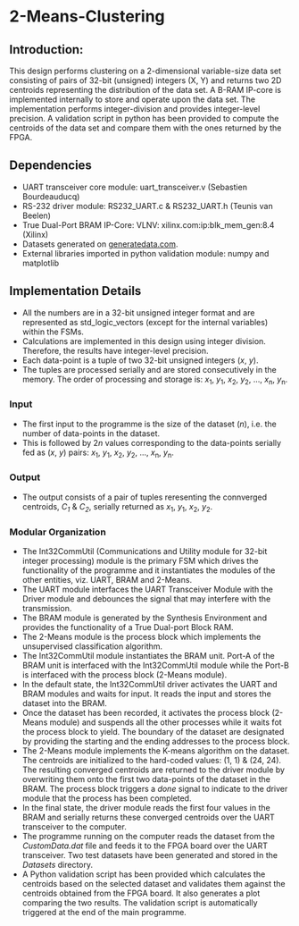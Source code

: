 # 2-Means-Clustering

## Introduction:
This design performs clustering on a 2-dimensional variable-size data set consisting of pairs of 32-bit (unsigned) integers (X, Y) and returns two 2D centroids representing the distribution of the data set. A B-RAM IP-core is implemented internally to store and operate upon the data set. The implementation performs integer-division and provides integer-level precision. A validation script in python has been provided to compute the centroids of the data set and compare them with the ones returned by the FPGA.

## Dependencies
* UART transceiver core module: uart_transceiver.v (Sebastien Bourdeauducq)
* RS-232 driver module: RS232_UART.c & RS232_UART.h (Teunis van Beelen)
* True Dual-Port BRAM IP-Core: VLNV: xilinx.com:ip:blk_mem_gen:8.4 (Xilinx)
* Datasets generated on [generatedata.com](https://www.generatedata.com).
* External libraries imported in python validation module: numpy and matplotlib

## Implementation Details
* All the numbers are in a 32-bit unsigned integer format and are represented as std_logic_vectors (except for the internal variables) within the FSMs.
* Calculations are implemented in this design using integer division. Therefore, the results have integer-level precision.
* Each data-point is a tuple of two 32-bit unsigned integers (*x*, *y*).
* The tuples are processed serially and are stored consecutively in the memory. The order of processing and storage is: *x*<sub>1</sub>, *y*<sub>1</sub>, *x*<sub>2</sub>, *y*<sub>2</sub>, ..., *x*<sub>n</sub>, *y*<sub>n</sub>.

### Input
* The first input to the programme is the size of the dataset (*n*), i.e. the number of data-points in the dataset.
* This is followed by 2*n* values corresponding to the data-points serially fed as (*x*, *y*) pairs: *x*<sub>1</sub>, *y*<sub>1</sub>, *x*<sub>2</sub>, *y*<sub>2</sub>, ..., *x*<sub>n</sub>, *y*<sub>n</sub>.

### Output
* The output consists of a pair of tuples reresenting the connverged centroids, *C<sub>1</sub>* & *C<sub>2</sub>*, serially returned as *x*<sub>1</sub>, *y*<sub>1</sub>, *x*<sub>2</sub>, *y*<sub>2</sub>.

### Modular Organization
* The Int32CommUtil (Communications and Utility module for 32-bit integer processing) module is the primary FSM which drives the functionality of the programme and it instantiates the modules of the other entities, viz. UART, BRAM and 2-Means.
* The UART module interfaces the UART Transceiver Module with the Driver module and debounces the signal that may interfere with the transmission.
* The BRAM module is generated by the Synthesis Environment and provides the functionality of a True Dual-port Block RAM.
* The 2-Means module is the process block which implements the unsupervised classification algorithm.
* The Int32CommUtil module instantiates the BRAM unit. Port-A of the BRAM unit is interfaced with the Int32CommUtil module while the Port-B is interfaced with the process block (2-Means module).
* In the default state, the Int32CommUtil driver activates the UART and BRAM modules and waits for input. It reads the input and stores the dataset into the BRAM.
* Once the dataset has been recorded, it activates the process block (2-Means module) and suspends all the other processes while it waits fot the process block to yield. The boundary of the dataset are designated by providing the starting and the ending addresses to the process block.
* The 2-Means module implements the K-means algorithm on the dataset. The centroids are initialized to the hard-coded values: (1, 1) & (24, 24). The resulting converged centroids are returned to the driver module by overwriting them onto the first two data-points of the dataset in the BRAM. The process block triggers a *done* signal to indicate to the driver module that the process has been completed.
* In the final state, the driver module reads the first four values in the BRAM and serially returns these converged centroids over the UART transceiver to the computer.
* The programme running on the computer reads the dataset from the *CustomData.dat* file and feeds it to the FPGA board over the UART transceiver. Two test datasets have been generated and stored in the *Datasets* directory.
* A Python validation script has been provided which calculates the centroids based on the selected dataset and validates them against the centroids obtained from the FPGA board. It also generates a plot comparing the two results. The validation script is automatically triggered at the end of the main programme.

